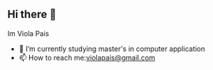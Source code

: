 ## Hi there 👋
Im Viola Pais

- 🔭 I’m currently studying master's in computer application
- 📫 How to reach me:violapais@gmail.com

